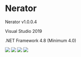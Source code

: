 # Nerator
  <p>Nerator v1.0.0.4</p>
  <p>Visual Studio 2019</p>
  <p>.NET Framework 4.8 (Minimum 4.0)</p>
  <img src="https://www.photo.herominyum.com/resimler/2020/05/21/ODKl.png" />
  <img src="https://www.photo.herominyum.com/resimler/2020/05/21/OPsU.png" />
  <img src="https://www.photo.herominyum.com/resimler/2020/05/21/ObE7.png" />
  <img src="https://www.photo.herominyum.com/resimler/2020/05/21/OcHX.png" />